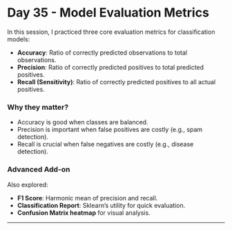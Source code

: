 # Day 35 - Model Evaluation Metrics

In this session, I practiced three core evaluation metrics for classification models:

- **Accuracy**: Ratio of correctly predicted observations to total observations.  
- **Precision**: Ratio of correctly predicted positives to total predicted positives.  
- **Recall (Sensitivity)**: Ratio of correctly predicted positives to all actual positives.  

### Why they matter?
- Accuracy is good when classes are balanced.  
- Precision is important when false positives are costly (e.g., spam detection).  
- Recall is crucial when false negatives are costly (e.g., disease detection).  

### Advanced Add-on
Also explored:
- **F1 Score**: Harmonic mean of precision and recall.  
- **Classification Report**: Sklearn’s utility for quick evaluation.  
- **Confusion Matrix heatmap** for visual analysis.  

---
